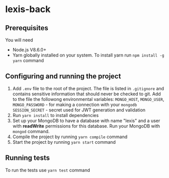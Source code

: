 # lexis-back

## Prerequisites

You will need

- Node.js V8.6.0+
- Yarn globally installed on your system. To install yarn run
`npm install -g yarn` command


## Configuring and running the project
1. Add `.env` file to the root of the project. The file is listed in
`.gitignore` and contains sensitive information that should never be
checked to git.
Add to the file the followong environmental variables:
`MONGO_HOST`, `MONGO_USER`, `MONGO_PASSWORD` - for making a connection
with your `mongodb` `SESSION_SECRET` - secret used for JWT generation
and validation
2. Run `yarn install` to install dependencies
3. Set up your MongoDB to have a database with name "lexis" and a user
with **readWrite** permissions for this database. Run your MongoDB with
`mongod` command.
4. Compile the project by running `yarn compile` command
5. Start the project by running `yarn start` command

## Running tests
To run the tests use `yarn test` command